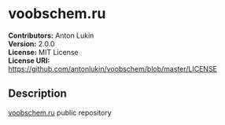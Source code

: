 # voobschem.ru

**Contributors:** Anton Lukin  
**Version:** 2.0.0   
**License:** MIT License  
**License URI:** https://github.com/antonlukin/voobschem/blob/master/LICENSE  


## Description

[voobschem.ru](https://voobschem.ru) public repository
